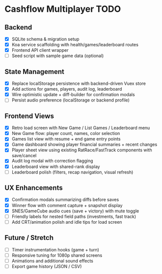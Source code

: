# Cashflow Multiplayer TODO

## Backend
- [x] SQLite schema & migration setup
- [x] Koa service scaffolding with health/games/leaderboard routes
- [x] Frontend API client wrapper
- [ ] Seed script with sample game data (optional)

## State Management
- [x] Replace localStorage persistence with backend-driven Vuex store
- [x] Add actions for games, players, audit log, leaderboard
- [x] Wire optimistic update + diff-builder for confirmation modals
- [ ] Persist audio preference (localStorage or backend profile)

## Frontend Views
- [x] Retro load screen with New Game / List Games / Leaderboard menu
- [x] New Game flow: player count, names, color selection
- [x] Games list view with resume + end game entry points
- [x] Game dashboard showing player financial summaries + recent changes
- [x] Player sheet view using existing RatRace/FastTrack components with save/cancel
- [x] Audit log modal with correction flagging
- [x] Leaderboard view with shared-rank display
- [ ] Leaderboard polish (filters, recap navigation, visual refresh)

## UX Enhancements
- [x] Confirmation modals summarizing diffs before saves
- [x] Winner flow with comment capture + snapshot display
- [x] SNES/GameCube audio cues (save + victory) with mute toggle
- [ ] Friendly labels for nested field paths (investments, fast track)
- [ ] Add CRT/animation polish and idle tips for load screen

## Future / Stretch
- [ ] Timer instrumentation hooks (game + turn)
- [ ] Responsive tuning for 1080p shared screens
- [ ] Animations and additional sound effects
- [ ] Export game history (JSON / CSV)
